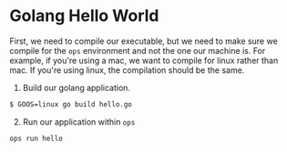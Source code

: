 Golang Hello World
==================

First, we need to compile our executable, but we need to make sure we compile
for the `ops` environment and not the one our machine is. For example, if
you're using a mac, we want to compile for linux rather than mac. If you're
using linux, the compilation should be the same.

 1. Build our golang application.

```sh
$ GOOS=linux go build hello.go
```

 2. Run our application within `ops`
```sh
ops run hello
```

